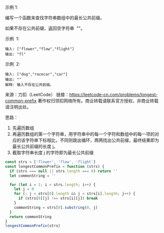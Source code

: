示例 1:

编写一个函数来查找字符串数组中的最长公共前缀。

如果不存在公共前缀，返回空字符串  ""。

示例  1:

```
输入: ["flower","flow","flight"]
输出: "fl"
```

示例  2:

```
输入: ["dog","racecar","car"]
输出: ""
解释: 输入不存在公共前缀。
```

来源：力扣（LeetCode）
链接：https://leetcode-cn.com/problems/longest-common-prefix
著作权归领扣网络所有。商业转载请联系官方授权，非商业转载请注明出处。

思路：

1. 先遍历数组
2. 再遍历数组的第一个字符串，用字符串中的每一个字符和数组中的每一项的对应的该字符串下标相比，不同则跳出循环，两两找出公共前缀，最终结果即为最长公共前缀的长度 j。
3. 截取字符串长度 j 的字符即为最长公共前缀

```js
const strs = ['flower', 'flow', 'flight']
const longestCommonPrefix = function (strs) {
  if (strs === null || strs.length === 0) return ''
  let commonString = ''

  for (let i = 1; i < strs.length; i++) {
    let j = 0
    for (; j < strs[0].length && j < strs[i].length; j++) {
      if (strs[0][j] !== strs[i][j]) break
    }
    commonString = strs[0].substring(0, j)
  }
  return commonString
}
longestCommonPrefix(strs)
```
